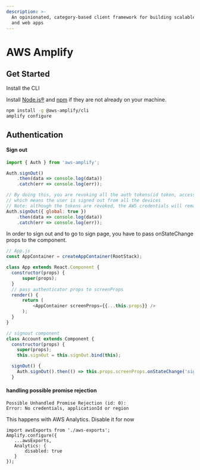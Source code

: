 ```yaml
---
description: >-
  An opinionated, category-based client framework for building scalable mobile
  and web apps
---
```


# AWS Amplify

## Get Started

Install the CLI

Install [Node.js®](https://nodejs.org/en/download/) and [npm](https://www.npmjs.com/get-npm) if they are not already on your machine.

```bash
npm install -g @aws-amplify/cli
amplify configure
```

## Authentication

#### Sign out

```javascript
import { Auth } from 'aws-amplify';

Auth.signOut()
    .then(data => console.log(data))
    .catch(err => console.log(err));

// By doing this, you are revoking all the auth tokens(id token, access token and refresh token)
// which means the user is signed out from all the devices
// Note: although the tokens are revoked, the AWS credentials will remain valid until they expire (which by default is 1 hour)
Auth.signOut({ global: true })
    .then(data => console.log(data))
    .catch(err => console.log(err));
```

In order to sign out and to go to sign page, you have to pass onStateChange props to the component.

```javascript
// App.js
const AppContainer = createAppContainer(RootStack);

class App extends React.Component {
  constructor(props) {
      super(props);
  }
  // pass authenticator props to screenProps
  render() {
      return (
          <AppContainer screenProps={{...this.props}} />
      );
  }
}

// signout component
class Account extends Component {
  constructor(props) {
    super(props);
    this.signOut = this.signOut.bind(this);

  signOut() {
    Auth.signOut().then(() => this.props.screenProps.onStateChange('signedOut', null)).catch(err => this.error(err));
  }

```

#### handling possible promise rejection

```text
Possible Unhandled Promise Rejection (id: 0):
Error: No credentials, applicationId or region
```

This happens with AWS Analytics. Disable it for now

```text
import awsExports from './aws-exports';
Amplify.configure({
   ...awsExports,
   Analytics: { 
       disabled: true
   }
});
```

